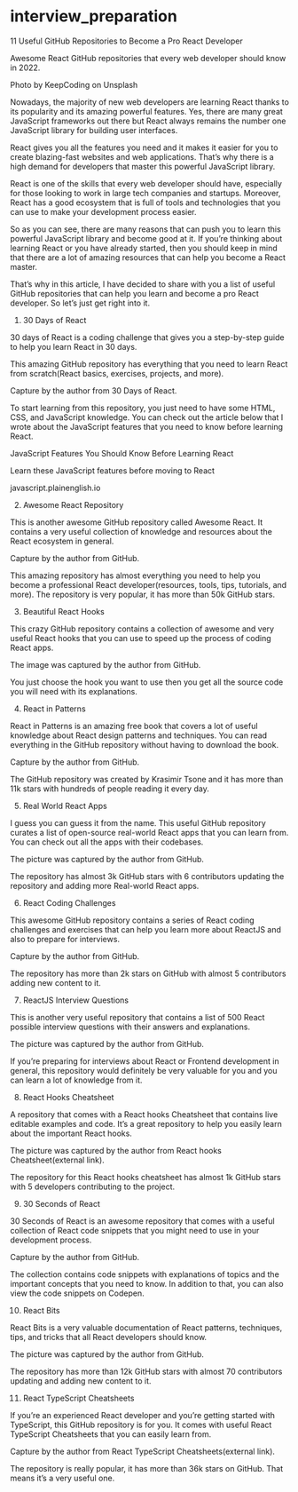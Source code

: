 # interview_preparation

11 Useful GitHub Repositories to Become a Pro React Developer

Awesome React GitHub repositories that every web developer should know in 2022.


Photo by KeepCoding on Unsplash

Nowadays, the majority of new web developers are learning React thanks to its popularity and its amazing powerful features. Yes, there are many great JavaScript frameworks out there but React always remains the number one JavaScript library for building user interfaces.

React gives you all the features you need and it makes it easier for you to create blazing-fast websites and web applications. That’s why there is a high demand for developers that master this powerful JavaScript library.

React is one of the skills that every web developer should have, especially for those looking to work in large tech companies and startups. Moreover, React has a good ecosystem that is full of tools and technologies that you can use to make your development process easier.

So as you can see, there are many reasons that can push you to learn this powerful JavaScript library and become good at it. If you’re thinking about learning React or you have already started, then you should keep in mind that there are a lot of amazing resources that can help you become a React master.

That’s why in this article, I have decided to share with you a list of useful GitHub repositories that can help you learn and become a pro React developer. So let’s just get right into it.

1. 30 Days of React

30 days of React is a coding challenge that gives you a step-by-step guide to help you learn React in 30 days.

This amazing GitHub repository has everything that you need to learn React from scratch(React basics, exercises, projects, and more).


Capture by the author from 30 Days of React.

To start learning from this repository, you just need to have some HTML, CSS, and JavaScript knowledge. You can check out the article below that I wrote about the JavaScript features that you need to know before learning React.

JavaScript Features You Should Know Before Learning React

Learn these JavaScript features before moving to React

javascript.plainenglish.io

2. Awesome React Repository

This is another awesome GitHub repository called Awesome React. It contains a very useful collection of knowledge and resources about the React ecosystem in general.


Capture by the author from GitHub.

This amazing repository has almost everything you need to help you become a professional React developer(resources, tools, tips, tutorials, and more). The repository is very popular, it has more than 50k GitHub stars.

3. Beautiful React Hooks

This crazy GitHub repository contains a collection of awesome and very useful React hooks that you can use to speed up the process of coding React apps.


The image was captured by the author from GitHub.

You just choose the hook you want to use then you get all the source code you will need with its explanations.

4. React in Patterns

React in Patterns is an amazing free book that covers a lot of useful knowledge about React design patterns and techniques. You can read everything in the GitHub repository without having to download the book.


Capture by the author from GitHub.

The GitHub repository was created by Krasimir Tsone and it has more than 11k stars with hundreds of people reading it every day.

5. Real World React Apps

I guess you can guess it from the name. This useful GitHub repository curates a list of open-source real-world React apps that you can learn from. You can check out all the apps with their codebases.


The picture was captured by the author from GitHub.

The repository has almost 3k GitHub stars with 6 contributors updating the repository and adding more Real-world React apps.

6. React Coding Challenges

This awesome GitHub repository contains a series of React coding challenges and exercises that can help you learn more about ReactJS and also to prepare for interviews.


Capture by the author from GitHub.

The repository has more than 2k stars on GitHub with almost 5 contributors adding new content to it.

7. ReactJS Interview Questions

This is another very useful repository that contains a list of 500 React possible interview questions with their answers and explanations.


The picture was captured by the author from GitHub.

If you’re preparing for interviews about React or Frontend development in general, this repository would definitely be very valuable for you and you can learn a lot of knowledge from it.

8. React Hooks Cheatsheet

A repository that comes with a React hooks Cheatsheet that contains live editable examples and code. It’s a great repository to help you easily learn about the important React hooks.


The picture was captured by the author from React hooks Cheatsheet(external link).

The repository for this React hooks cheatsheet has almost 1k GitHub stars with 5 developers contributing to the project.

9. 30 Seconds of React

30 Seconds of React is an awesome repository that comes with a useful collection of React code snippets that you might need to use in your development process.


Capture by the author from GitHub.

The collection contains code snippets with explanations of topics and the important concepts that you need to know. In addition to that, you can also view the code snippets on Codepen.

10. React Bits

React Bits is a very valuable documentation of React patterns, techniques, tips, and tricks that all React developers should know.


The picture was captured by the author from GitHub.

The repository has more than 12k GitHub stars with almost 70 contributors updating and adding new content to it.

11. React TypeScript Cheatsheets

If you’re an experienced React developer and you’re getting started with TypeScript, this GitHub repository is for you. It comes with useful React TypeScript Cheatsheets that you can easily learn from.


Capture by the author from React TypeScript Cheatsheets(external link).

The repository is really popular, it has more than 36k stars on GitHub. That means it’s a very useful one.

